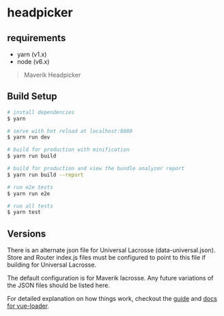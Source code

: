 # headpicker

## requirements

* yarn (v1.x)
* node (v6.x)

> Maverik Headpicker

## Build Setup

``` bash
# install dependencies
$ yarn

# serve with hot reload at localhost:8080
$ yarn run dev

# build for production with minification
$ yarn run build

# build for production and view the bundle analyzer report
$ yarn run build --report

# run e2e tests
$ yarn run e2e

# run all tests
$ yarn test
```

## Versions

There is an alternate json file for Universal Lacrosse (data-universal.json).  Store and Router index.js files must be configured to point to this file if building for Universal Lacrosse.

The default configuration is for Maverik lacrosse.  Any future variations of the JSON files should be listed here.



For detailed explanation on how things work, checkout the [guide](http://vuejs-templates.github.io/webpack/) and [docs for vue-loader](http://vuejs.github.io/vue-loader).
